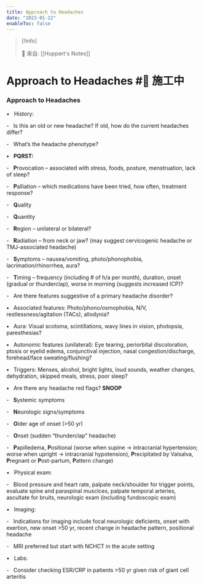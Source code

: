 ```yaml
---
title: Approach to Headaches
date: "2023-01-22"
enableToc: false
---
```


> [!info]
>
> 🌱 來自: [[Huppert's Notes]]

# Approach to Headaches #🚧 施工中

### Approach to Headaches

•   History:

-   Is this an old or new headache? If old, how do the current headaches differ?

-   What’s the headache phenotype?

**•**   **PQRST:**

-   **P**rovocation – associated with stress, foods, posture, menstruation, lack of sleep?

-   **P**alliation – which medications have been tried, how often, treatment response?

-   **Q**uality

-   **Q**uantity

-   **R**egion – unilateral or bilateral?

-   **R**adiation – from neck or jaw? (may suggest cervicogenic headache or TMJ-associated headache)

-   **S**ymptoms – nausea/vomiting, photo/phonophobia, lacrimation/rhinorrhea, aura?

-   **T**iming – frequency (including \# of h/a per month), duration, onset (gradual or thunderclap), worse in morning (suggests increased ICP)?

-   Are there features suggestive of a primary headache disorder?

**•**   Associated features: Photo/phono/osmophobia, N/V, restlessness/agitation (TACs), allodynia?

**•**   Aura: Visual scotoma, scintillations, wavy lines in vision, photopsia, paresthesias?

**•**   Autonomic features (unilateral): Eye tearing, periorbital discoloration, ptosis or eyelid edema, conjunctival injection, nasal congestion/discharge, forehead/face sweating/flushing?

**•**   Triggers: Menses, alcohol, bright lights, loud sounds, weather changes, dehydration, skipped meals, stress, poor sleep?

**•**   Are there any headache red flags? **SNOOP**

-   **S**ystemic symptoms

-   **N**eurologic signs/symptoms

-   **O**lder age of onset (>50 yr)

-   **O**nset (sudden “thunderclap” headache)

-   **P**apilledema, **P**ositional (worse when supine → intracranial hypertension; worse when upright → intracranial hypotension), **P**recipitated by Valsalva, **P**regnant or **P**ost-partum, **P**attern change)

•   Physical exam:

-   Blood pressure and heart rate, palpate neck/shoulder for trigger points, evaluate spine and paraspinal musclces, palpate temporal arteries, ascultate for bruits, neurologic exam (including fundoscopic exam)

•   Imaging:

-   Indications for imaging include focal neurologic deficients, onset with exertion, new onset >50 yr, recent change in headache pattern, positional headache

-   MRI preferred but start with NCHCT in the acute setting

•   Labs:

-   Consider checking ESR/CRP in patients >50 yr given risk of giant cell arteritis

